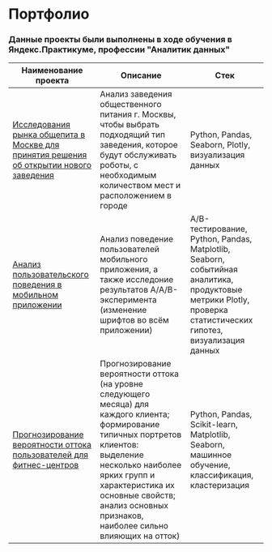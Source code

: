# Портфолио

### Данные проекты были выполнены в ходе обучения в Яндекс.Практикуме, профессии "Аналитик данных"

|Наименование проекта      |Описание            |Стек |
| ----------------------------------------------------- | ------------------------------------------------- |---------------------------------------------------|
| [Исследования рынка общепита в Москве для принятия решения об открытии нового заведения](https://github.com/Tatiana-Dan/Project-Yandex-Practicum/tree/main/%D0%98%D1%81%D1%81%D0%BB%D0%B5%D0%B4%D0%BE%D0%B2%D0%B0%D0%BD%D0%B8%D0%B5%20%D1%80%D1%8B%D0%BD%D0%BA%D0%B0%20%D0%BE%D0%B1%D1%89%D0%B5%D0%BF%D0%B8%D1%82%D0%B0) | Анализ заведения общественного питания г. Москвы, чтобы выбрать подходящий тип заведения, которое будут обслуживать роботы, с необходимым количеством мест и расположением в городе  |Python, Pandas, Seaborn, Plotly, визуализация данных  |
| [Анализ пользовательского поведения в мобильном приложении]() | Анализ поведение пользователей мобильного приложения, а также исследоние результатов A/A/B-эксперимента (изменение шрифтов во всём приложении)  |A/B-тестирование, Python, Pandas, Matplotlib, Seaborn, событийная аналитика, продуктовые метрики Plotly, проверка статистических гипотез, визуализация данных  |
| [Прогнозирование вероятности оттока пользователей для фитнес-центров]() | Прогнозирование вероятности оттока (на уровне следующего месяца) для каждого клиента; формирование типичных портретов клиентов: выделение несколько наиболее ярких групп и характеристика их основные свойств; анализ основных признаков, наиболее сильно влияющих на отток)  |Python, Pandas, Scikit-learn, Matplotlib, Seaborn, машинное обучение, классификация, кластеризация  |
